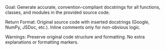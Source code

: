 Goal:
Generate accurate, convention-compliant docstrings for all functions, classes, and modules in the provided source code.

Return Format:
Original source code with inserted docstrings (Google, NumPy, JSDoc, etc.).
Inline comments only for non-obvious logic.

Warnings:
Preserve original code structure and formatting.
No extra explanations or formatting markers.
